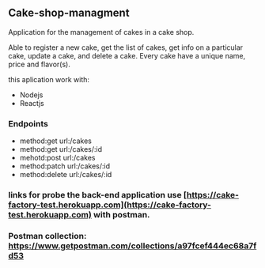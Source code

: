 ## Cake-shop-managment
Application for the management of cakes in a cake shop.

Able to register a new cake, get the list of cakes, get info on a particular cake, update a cake, and delete a cake. 
Every cake have a unique name, price and flavor(s). 

this aplication work with:
- Nodejs
- Reactjs

### Endpoints

- method:get url:/cakes
- method:get url:/cakes/:id
- mehotd:post url:/cakes
- method:patch url:/cakes/:id
- method:delete url:/cakes/:id

### links for probe the back-end application use [https://cake-factory-test.herokuapp.com](https://cake-factory-test.herokuapp.com) with postman.

### Postman collection: https://www.getpostman.com/collections/a97fcef444ec68a7fd53
